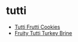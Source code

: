 # tutti

 * [Tutti Frutti Cookies](../index/t/tutti-frutti-cookies-13263.json)
 * [Fruity Tutti Turkey Brine](../index/f/fruity-tutti-turkey-brine.json)
